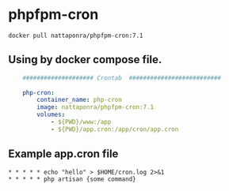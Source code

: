 # phpfpm-cron

```console
docker pull nattaponra/phpfpm-cron:7.1
```

## Using by docker compose file.
```yml
    #################### Crontab  ##########################
    
    php-cron:
        container_name: php-cron
        image: nattaponra/phpfpm-cron:7.1
        volumes:
            - ${PWD}/www:/app
            - ${PWD}/app.cron:/app/cron/app.cron
```
## Example app.cron file

```cron
* * * * * echo "hello" > $HOME/cron.log 2>&1
* * * * * php artisan {some command}
```
